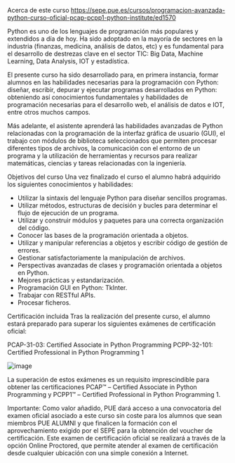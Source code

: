 Acerca de este curso
https://sepe.pue.es/cursos/programacion-avanzada-python-curso-oficial-pcap-pcpp1-python-institute/ed1570 

Python es uno de los lenguajes de programación más populares y extendidos a día de hoy. Ha sido adoptado en la mayoría de sectores en la industria (finanzas, medicina, análisis de datos, etc) y es fundamental para el desarrollo de destrezas clave en el sector TIC: Big Data, Machine Learning, Data Analysis, IOT y estadística.

El presente curso ha sido desarrollado para, en primera instancia, formar alumnos en las habilidades necesarias para la programación con Python: diseñar, escribir, depurar y ejecutar programas desarrollados en Python: obteniendo así conocimientos fundamentales y habilidades de programación necesarias para el desarrollo web, el análisis de datos e IOT, entre otros muchos campos.

Más adelante, el asistente aprenderá las habilidades avanzadas de Python relacionadas con la programación de la interfaz gráfica de usuario (GUI), el trabajo con módulos de biblioteca seleccionados que permiten procesar diferentes tipos de archivos, la comunicación con el entorno de un programa y la utilización de herramientas y recursos para realizar matemáticas, ciencias y tareas relacionadas con la ingeniería.

Objetivos del curso
Una vez finalizado el curso el alumno habrá adquirido los siguientes conocimientos y habilidades:

* Utilizar la sintaxis del lenguaje Python para diseñar sencillos programas.
* Utilizar métodos, estructuras de decisión y bucles para determinar el flujo de ejecución de un programa.
* Utilizar y construir módulos y paquetes para una correcta organización del código.
* Conocer las bases de la programación orientada a objetos.
* Utilizar y manipular referencias a objetos y escribir código de gestión de errores.
* Gestionar satisfactoriamente la manipulación de archivos.
* Perspectivas avanzadas de clases y programación orientada a objetos en Python.
* Mejores prácticas y estandarización.
* Programación GUI en Python: TkInter.
* Trabajar con RESTful APIs.
* Procesar ficheros.

Certificación incluida
Tras la realización del presente curso, el alumno estará preparado para superar los siguientes exámenes de certificación oficial:

PCAP-31-03: Certified Associate in Python Programming
PCPP-32-101: Certified Professional in Python Programming 1  

![image](https://github.com/jdmc/learning/assets/6848470/e348e4ab-fe83-4166-aff2-f9abd935424c)

La superación de estos exámenes es un requisito imprescindible para obtener las certificaciones PCAP™ – Certified Associate in Python Programming y PCPP1™ – Certified Professional in Python Programming 1.

Importante: Como valor añadido, PUE dará acceso a una convocatoria del examen oficial asociado a este curso sin coste para los alumnos que sean miembros PUE ALUMNI y que finalicen la formación con el aprovechamiento exigido por el SEPE para la obtención del voucher de certificación. Este examen de certificación oficial se realizará a través de la opción Online Proctored, que permite atender al examen de certificación desde cualquier ubicación con una simple conexión a Internet.
